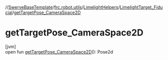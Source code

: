 //[SwerveBaseTemplate](../../../../index.md)/[frc.robot.utils](../../index.md)/[LimelightHelpers](../index.md)/[LimelightTarget_Fiducial](index.md)/[getTargetPose_CameraSpace2D](get-target-pose_-camera-space2-d.md)

# getTargetPose_CameraSpace2D

[jvm]\
open fun [getTargetPose_CameraSpace2D](get-target-pose_-camera-space2-d.md)(): Pose2d
